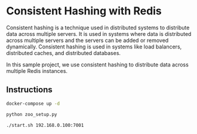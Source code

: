 # Consistent Hashing with Redis

Consistent hashing is a technique used in distributed systems to distribute data across multiple servers.
It is used in systems where data is distributed across multiple servers and the servers can be added or removed dynamically.
Consistent hashing is used in systems like load balancers, distributed caches, and distributed databases.

In this sample project, we use consistent hashing to distribute data across multiple Redis instances.

## Instructions

```bash
docker-compose up -d

python zoo_setup.py

./start.sh 192.168.0.100:7001
```
